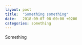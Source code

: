 ```yaml
---
layout: post
title:  "Something something"
date:   2018-09-07 08:00:00 +0200
categories: something
---
```


Something
